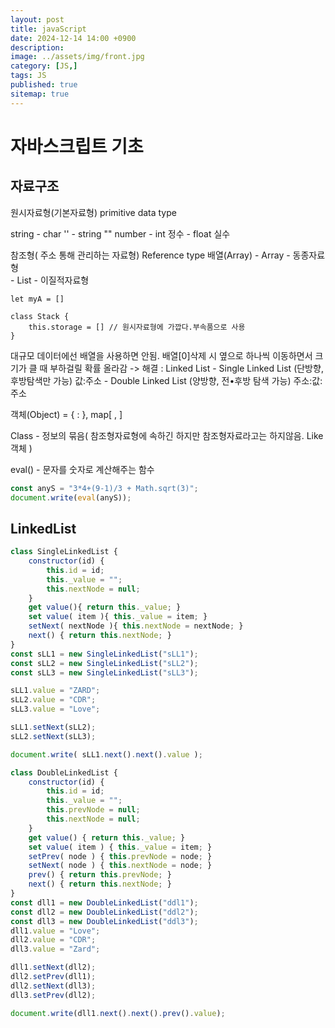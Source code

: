 ```yaml
---
layout: post
title: javaScript
date: 2024-12-14 14:00 +0900
description: 
image: ../assets/img/front.jpg
category: [JS,]
tags: JS
published: true
sitemap: true
---
```


# 자바스크립트 기초  

## 자료구조

원시자료형(기본자료형) 
primitive data type

string  - char   ''
        - string ""
number  - int 정수
        - float 실수

참조형( 주소 통해 관리하는 자료형)
Reference type
배열(Array)     - Array - 동종자료형    
                - List - 이질적자료형

````
let myA = []

class Stack {
	this.storage = [] // 원시자료형에 가깝다.부속품으로 사용
}
````
대규모 데이터에선 배열을 사용하면 안됨.
배열[0]삭제 시 옆으로 하나씩 이동하면서 크기가 클 때 부하걸릴 확률 올라감
-> 해결 : Linked List    - Single Linked List (단방향, 후방탐색만 가능) 값:주소
                        - Double Linked List (양방향, 전•후방 탐색 가능) 주소:값:주소
            
객체(Object) = { : }, map[ , ]

Class   - 정보의 묶음( 참조형자료형에 속하긴 하지만 참조형자료라고는 하지않음. Like 객체 )

eval() - 문자를 숫자로 계산해주는 함수
````javascript
const anyS = "3*4+(9-1)/3 + Math.sqrt(3)";
document.write(eval(anyS));
````

## LinkedList

````javascript
class SingleLinkedList {
	constructor(id) {
    	this.id = id;
        this._value = "";
        this.nextNode = null;
    }
    get value(){ return this._value; }
    set value( item ){ this._value = item; }
    setNext( nextNode ){ this.nextNode = nextNode; }
    next() { return this.nextNode; }
}
const sLL1 = new SingleLinkedList("sLL1");
const sLL2 = new SingleLinkedList("sLL2");
const sLL3 = new SingleLinkedList("sLL3");

sLL1.value = "ZARD";
sLL2.value = "CDR";
sLL3.value = "Love";

sLL1.setNext(sLL2);
sLL2.setNext(sLL3);

document.write( sLL1.next().next().value );
````

````javascript
class DoubleLinkedList {
	constructor(id) {
    	this.id = id;
        this._value = "";
        this.prevNode = null;
        this.nextNode = null;
    }
    get value() { return this._value; }
    set value( item ) { this._value = item; }
    setPrev( node ) { this.prevNode = node; }
    setNext( node ) { this.nextNode = node; }
    prev() { return this.prevNode; }
    next() { return this.nextNode; }
}
const dll1 = new DoubleLinkedList("ddl1");
const dll2 = new DoubleLinkedList("ddl2");
const dll3 = new DoubleLinkedList("ddl3");
dll1.value = "Love";
dll2.value = "CDR";
dll3.value = "Zard"; 

dll1.setNext(dll2);
dll2.setPrev(dll1);
dll2.setNext(dll3);
dll3.setPrev(dll2);

document.write(dll1.next().next().prev().value);
````